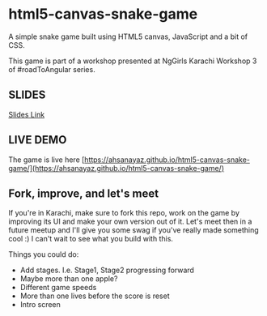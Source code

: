 # html5-canvas-snake-game
A simple snake game built using HTML5 canvas, JavaScript and a bit of CSS.

This game is part of a workshop presented at NgGirls Karachi Workshop 3 of #roadToAngular series.

## SLIDES

[Slides Link](https://slides.com/ahsanayaz/creating-games-with-html5-js)

## LIVE DEMO
The game is live here [https://ahsanayaz.github.io/html5-canvas-snake-game/](https://ahsanayaz.github.io/html5-canvas-snake-game/)

## Fork, improve, and let's meet
If you're in Karachi, make sure to fork this repo, work on the game by improving its UI and make your own version out of it. Let's meet then in a future meetup and I'll give you some swag if you've really made something cool :)
I can't wait to see what you build with this.

Things you could do:
- Add stages. I.e. Stage1, Stage2 progressing forward 
- Maybe more than one apple?
- Different game speeds
- More than one lives before the score is reset
- Intro screen